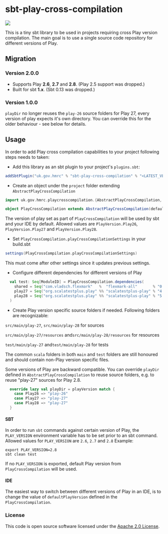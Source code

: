 
# sbt-play-cross-compilation

![](https://img.shields.io/github/v/release/hmrc/sbt-play-cross-compilation)

This is a tiny sbt library to be used in projects requiring cross Play version compilation. The main goal is to use a single source code repository for different versions of Play.

## Migration

### Version 2.0.0
- Supports Play __2.6__, __2.7__ and __2.8__. (Play 2.5 support was dropped.)
- Built for sbt __1.x__. (Sbt 0.13 was dropped.)

### Version 1.0.0
`playDir` no longer reuses the `play-26` source folders for Play 27, every version of play expects it's own directory. You can override this for the older behaviour - see below for details.

## Usage

In order to add Play cross compilation capabilities to your project following steps needs to taken:
* Add this library as an sbt plugin to your project's `plugins.sbt`:
```scala
addSbtPlugin("uk.gov.hmrc" % "sbt-play-cross-compilation" % "<LATEST_VERSION>")
```
* Create an object under the `project` folder extending `AbstractPlayCrossCompilation`
```scala
import uk.gov.hmrc.playcrosscompilation.{AbstractPlayCrossCompilation, PlayVersion}

object PlayCrossCompilation extends AbstractPlayCrossCompilation(defaultPlayVersion = PlayVersion.Play28)
```

The version of play set as part of `PlayCrossCompilation` will be used by sbt and your IDE by default. Allowed values are `PlayVersion.Play26`, `PlayVersion.Play27` and `PlayVersion.Play28`.

* Set `PlayCrossCompilation.playCrossCompilationSettings` in your build.sbt
```scala
settings(PlayCrossCompilation.playCrossCompilationSettings)
```

This must come after other settings since it updates previous settings.


* Configure different dependencies for different versions of Play
```scala
  val test: Seq[ModuleID] = PlayCrossCompilation.dependencies(
    shared = Seq("com.vladsch.flexmark"   %  "flexmark-all"       % "0.35.10" % Test),
    play27 = Seq("org.scalatestplus.play" %% "scalatestplus-play" % "4.0.3"   % Test),
    play28 = Seq("org.scalatestplus.play" %% "scalatestplus-play" % "5.1.0"   % Test)
  )
```
* Create Play version specific source folders if needed. Following folders are recognizable:

`src/main/play-27`, `src/main/play-28` for sources

`src/main/play-27/resources` and`src/main/play-28/resources` for resources

`test/main/play-27` and`test/main/play-28` for tests

The common `scala` folders in both `main` and `test` folders are still honoured and should contain non-Play version specific files.

Some versions of Play are backward compatible. You can override `playDir` defined in `AbstractPlayCrossCompilation` to reuse source folders, e.g. to reuse "play-27" sources for Play 2.8.
```scala
  override lazy val playDir = playVersion match {
    case Play26 => "play-26"
    case Play27 => "play-27"
    case Play28 => "play-27"
  }
```

#### SBT
In order to run `sbt` commands against certain version of Play, the `PLAY_VERSION` environment variable has to be set prior to an sbt command. Allowed values for `PLAY_VERSION` are `2.6`, `2.7`  and `2.8`
Example:
```
export PLAY_VERSION=2.8
sbt clean test
```

If no `PLAY_VERSION` is exported, default Play version from `PlayCrossCompilation` will be used.

#### IDE
The easiest way to switch between different versions of Play in an IDE, is to change the value of `defaultPlayVersion` defined in the `PlayCrossCompilation`.

### License

This code is open source software licensed under the [Apache 2.0 License]("http://www.apache.org/licenses/LICENSE-2.0.html").
